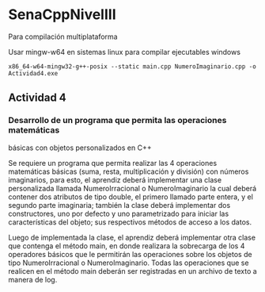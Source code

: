 # SenaCppNivelIII

Para compilación multiplataforma

Usar mingw-w64 en sistemas linux para compilar ejecutables windows

    x86_64-w64-mingw32-g++-posix --static main.cpp NumeroImaginario.cpp -o Actividad4.exe



## Actividad 4
### Desarrollo de un programa que permita las operaciones matemáticas
básicas con objetos personalizados en C++


Se requiere un programa que permita realizar las 4 operaciones matemáticas básicas
(suma, resta, multiplicación y división) con números imaginarios, para esto, el aprendiz
deberá implementar una clase personalizada llamada NumeroIrracional o NumeroImaginario
la cual deberá contener dos atributos de tipo double, el primero llamado parte entera,
y el segundo parte imaginaria; también la clase deberá implementar dos constructores,
uno por defecto y uno parametrizado para iniciar las características del objeto;
sus respectivos métodos de acceso a los datos.

Luego de implementada la clase, el aprendiz deberá implementar otra clase que contenga
el método main, en donde realizara la sobrecarga de los 4 operadores básicos que le
permitirán las operaciones sobre los objetos de tipo NumeroIrracional o NumeroImaginario.
Todas las operaciones que se realicen en el método main deberán ser registradas en un
archivo de texto a manera de log.
